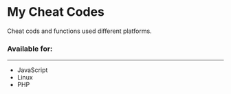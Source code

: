 # My Cheat Codes

Cheat cods and functions used different platforms.

### Available for:
---
- JavaScript
- Linux
- PHP